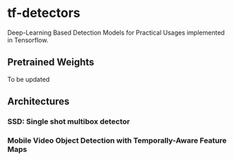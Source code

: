 # tf-detectors
Deep-Learning Based Detection Models for Practical Usages implemented in Tensorflow.

## Pretrained Weights

To be updated

## Architectures

### SSD: Single shot multibox detector

### Mobile Video Object Detection with Temporally-Aware Feature Maps
